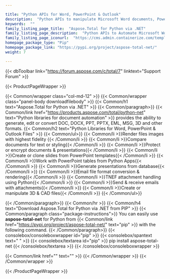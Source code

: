 ```yaml
---

title: "Python APIs for Word, PowerPoint & Outlook"
description:  "Python APIs to manipulate Microsoft Word documents, PowerPoint presentations and Outlook email Formats"
keywords:  ""
family_listing_page_title:  "Aspose.Total for Python via .NET"
family_listing_page_description:  "Python APIs to Automate Microsoft Word and PowerPoint Files Manipulate Microsoft Word documents, PowerPoint presentations and Outlook email Formats"
family_listing_page_iconurl:  "https://cms.admin.containerize.com/templates/aspose/img/products/total/aspose_total-for-python-via-net.svg"
homepage_package_type: "Pip"
homepage_package_link: "https://pypi.org/project/aspose-total-net/"
weight: 7

---
```


{{< dbToolbar link="https://forum.aspose.com/c/total/7" linktext="Support Forum" >}}

{{< ProductPageWrapper >}}

<!-- ProductPageContent-->
{{< Common/wrapper class="col-md-12" >}}
{{< Common/wrapper class="panel-body downloadfilebody" >}}
{{< Common/h1 text="Aspose.Total for Python via .NET" >}}
{{< Common/paragraph>}}
{{< Common/link href="https://products.aspose.com/total/python-net" text="Python libraries for document automation"  >}} provides the ability to generate, edit or convert DOC, DOCX, PPT, PPTX, EML, MSG, 3D and other formats.
{{< Common/h2 text="Python Libraries for Word, PowerPoint & Outlook Files"  >}} 
{{< Common/ul>}}
{{< Common/li >}}Render files images with highest fidelity {{< /Common/li >}}
{{< Common/li >}}Compare documents for text or styling{{< /Common/li >}}
{{< Common/li >}}Protect or encrypt documents & presentations{{< /Common/li >}}
{{< Common/li >}}Create or clone slides from PowerPoint templates{{< /Common/li >}}
{{< Common/li >}}Work with PowerPoint tables from Python Apps{{< /Common/li >}}
{{< Common/li >}}Generate presentations from database{{< /Common/li >}}
{{< Common/li >}}Email file format conversion & rendering{{< /Common/li >}}
{{< Common/li >}}TNEF attachment handling using Python{{< /Common/li >}}
{{< Common/li >}}Send & receive emails with attachments{{< /Common/li >}}
{{< Common/li >}}Create or manipulate 3D & CAD files{{< /Common/li >}}
{{< /Common/ul>}}

{{< /Common/paragraph>}}
{{< Common/hr >}}
{{< Common/h4 text="Download Aspose.Total for Python via .NET from PIP"  >}}
{{< Common/paragraph class="package-instructions">}}
You can easily use  <b>aspose-total-net</b> for Python from  {{< Common/link href="https://pypi.org/project/aspose-total-net/" text="pip"  >}} with the following command.
{{< /Common/paragraph>}}
{{< consolebox/consoleboxwrapper id="pip" >}}
       {{< consolebox/spantext text=" " >}}
       {{< consolebox/textarea id="pip" >}} pip install aspose-total-net {{< /consolebox/textarea >}}
{{< /consolebox/consoleboxwrapper >}}

{{< Common/link href="" text=""  >}}
{{< /Common/wrapper >}}
{{< /Common/wrapper >}}

<!-- /ProductPageContent-->

{{< /ProductPageWrapper >}}
